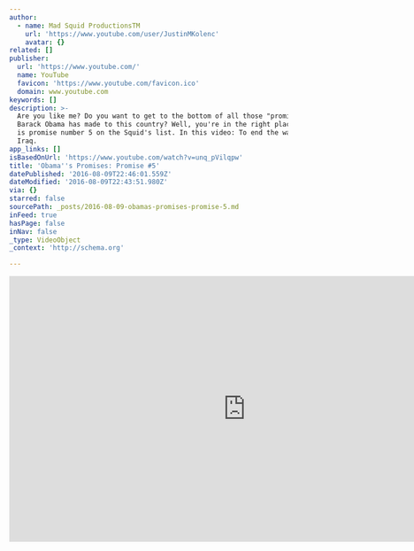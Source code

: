 ```yaml
---
author:
  - name: Mad Squid ProductionsTM
    url: 'https://www.youtube.com/user/JustinMKolenc'
    avatar: {}
related: []
publisher:
  url: 'https://www.youtube.com/'
  name: YouTube
  favicon: 'https://www.youtube.com/favicon.ico'
  domain: www.youtube.com
keywords: []
description: >-
  Are you like me? Do you want to get to the bottom of all those "promises" that
  Barack Obama has made to this country? Well, you're in the right place! This
  is promise number 5 on the Squid's list. In this video: To end the war in
  Iraq.
app_links: []
isBasedOnUrl: 'https://www.youtube.com/watch?v=unq_pVilqpw'
title: 'Obama''s Promises: Promise #5'
datePublished: '2016-08-09T22:46:01.559Z'
dateModified: '2016-08-09T22:43:51.980Z'
via: {}
starred: false
sourcePath: _posts/2016-08-09-obamas-promises-promise-5.md
inFeed: true
hasPage: false
inNav: false
_type: VideoObject
_context: 'http://schema.org'

---
```

<iframe src="https://cdn.embedly.com/widgets/media.html?src=https%3A%2F%2Fwww.youtube.com%2Fembed%2Funq_pVilqpw%3Ffeature%3Doembed&amp;url=http%3A%2F%2Fwww.youtube.com%2Fwatch%3Fv%3Dunq_pVilqpw&amp;image=https%3A%2F%2Fi.ytimg.com%2Fvi%2Funq_pVilqpw%2Fhqdefault.jpg&amp;key=b7d04c9b404c499eba89ee7072e1c4f7&amp;type=text%2Fhtml&amp;schema=youtube" width="854" height="480" scrolling="no" frameborder="0" allowfullscreen="" style=""></iframe>